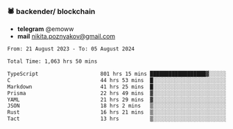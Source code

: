 ### 🕷 backender/ blockchain
- **telegram** @emoww
- **mail** nikita.poznyakov@gmail.com

<!--START_SECTION:waka-->

```txt
From: 21 August 2023 - To: 05 August 2024

Total Time: 1,063 hrs 50 mins

TypeScript                    801 hrs 15 mins ██████████████████▓░░░░░░   75.26 %
C                             44 hrs 53 mins  █░░░░░░░░░░░░░░░░░░░░░░░░   04.22 %
Markdown                      41 hrs 25 mins  █░░░░░░░░░░░░░░░░░░░░░░░░   03.89 %
Prisma                        22 hrs 49 mins  ▓░░░░░░░░░░░░░░░░░░░░░░░░   02.14 %
YAML                          21 hrs 29 mins  ▓░░░░░░░░░░░░░░░░░░░░░░░░   02.02 %
JSON                          18 hrs 2 mins   ▒░░░░░░░░░░░░░░░░░░░░░░░░   01.69 %
Rust                          16 hrs 21 mins  ▒░░░░░░░░░░░░░░░░░░░░░░░░   01.54 %
Tact                          13 hrs          ▒░░░░░░░░░░░░░░░░░░░░░░░░   01.22 %
```

<!--END_SECTION:waka-->





